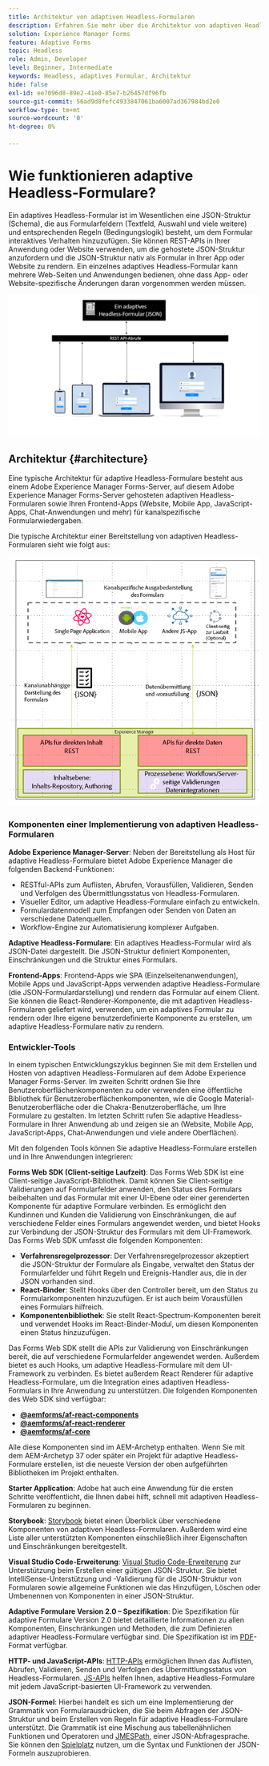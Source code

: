 ```yaml
---
title: Architektur von adaptiven Headless-Formularen
description: Erfahren Sie mehr über die Architektur von adaptiven Headless-Formularen in AEM und wie Sie damit schnell Formulare für verschiedene Plattformen erstellen können. Dieser Artikel bietet Einblicke in die Funktionsweise von adaptiven Headless-Formularen und deren Integration in verschiedene Anwendungen, um den Formularerstellungsprozess zu vereinfachen.
solution: Experience Manager Forms
feature: Adaptive Forms
topic: Headless
role: Admin, Developer
level: Beginner, Intermediate
keywords: Headless, adaptives Formular, Architektur
hide: false
exl-id: ee7096d8-89e2-41e0-85e7-b26457df96fb
source-git-commit: 56ad9d8fefc4933847061ba6007ad367984bd2e0
workflow-type: tm+mt
source-wordcount: '0'
ht-degree: 0%

---
```



# Wie funktionieren adaptive Headless-Formulare?

Ein adaptives Headless-Formular ist im Wesentlichen eine JSON-Struktur (Schema), die aus Formularfeldern (Textfeld, Auswahl und viele weitere) und entsprechenden Regeln (Bedingungslogik) besteht, um dem Formular interaktives Verhalten hinzuzufügen. Sie können REST-APIs in Ihrer Anwendung oder Website verwenden, um die gehostete JSON-Struktur anzufordern und die JSON-Struktur nativ als Formular in Ihrer App oder Website zu rendern. Ein einzelnes adaptives Headless-Formular kann mehrere Web-Seiten und Anwendungen bedienen, ohne dass App- oder Website-spezifische Änderungen daran vorgenommen werden müssen.

![Funktionsweise von adaptiven Headless-Formularen](/help/assets/how-headless-adaprive-forms-work.png)

## Architektur {#architecture}

Eine typische Architektur für adaptive Headless-Formulare besteht aus einem Adobe Experience Manager Forms-Server, auf diesem Adobe Experience Manager Forms-Server gehosteten adaptiven Headless-Formularen sowie Ihren Frontend-Apps (Website, Mobile App, JavaScript-Apps, Chat-Anwendungen und mehr) für kanalspezifische Formularwiedergaben.

Die typische Architektur einer Bereitstellung von adaptiven Headless-Formularen sieht wie folgt aus:

![Architektur](/help/assets/headless-af-architecture.png)

<!-- 

You can use the React renderer component shipped with Headless adaptive forms to render an Adaptive Form or build your own custom component to natively render a Headless Form in a website or an application or use any UI framework or programming language to build your own components to render your forms.

A typical Headless adaptive forms architecture constitutes an Adobe Experience Manager Server, JSON structure of forms, various frontend apps for channel-specific form renditions.

![Architecture](/help/assets/headless-af-architecture.png) -->

### Komponenten einer Implementierung von adaptiven Headless-Formularen

**Adobe Experience Manager-Server**: Neben der Bereitstellung als Host für adaptive Headless-Formulare bietet Adobe Experience Manager die folgenden Backend-Funktionen:

* RESTful-APIs zum Auflisten, Abrufen, Vorausfüllen, Validieren, Senden und Verfolgen des Übermittlungsstatus von Headless-Formularen.
* Visueller Editor, um adaptive Headless-Formulare einfach zu entwickeln.
* Formulardatenmodell zum Empfangen oder Senden von Daten an verschiedene Datenquellen.
* Workflow-Engine zur Automatisierung komplexer Aufgaben.

**Adaptive Headless-Formulare**: Ein adaptives Headless-Formular wird als JSON-Datei dargestellt. Die JSON-Struktur definiert Komponenten, Einschränkungen und die Struktur eines Formulars.

**Frontend-Apps**: Frontend-Apps wie SPA (Einzelseitenanwendungen), Mobile Apps und JavaScript-Apps verwenden adaptive Headless-Formulare (die JSON-Formulardarstellung) und rendern das Formular auf einem Client. Sie können die React-Renderer-Komponente, die mit adaptiven Headless-Formularen geliefert wird, verwenden, um ein adaptives Formular zu rendern oder Ihre eigene benutzerdefinierte Komponente zu erstellen, um adaptive Headless-Formulare nativ zu rendern.

<!-- ### Understanding Headless adaptive forms definition -->



### Entwickler-Tools

In einem typischen Entwicklungszyklus beginnen Sie mit dem Erstellen und Hosten von adaptiven Headless-Formularen auf dem Adobe Experience Manager Forms-Server. Im zweiten Schritt ordnen Sie Ihre Benutzeroberflächenkomponenten zu oder verwenden eine öffentliche Bibliothek für Benutzeroberflächenkomponenten, wie die Google Material-Benutzeroberfläche oder die Chakra-Benutzeroberfläche, um Ihre Formulare zu gestalten. Im letzten Schritt rufen Sie adaptive Headless-Formulare in Ihrer Anwendung ab und zeigen sie an (Website, Mobile App, JavaScript-Apps, Chat-Anwendungen und viele andere Oberflächen).

Mit den folgenden Tools können Sie adaptive Headless-Formulare erstellen und in Ihre Anwendungen integrieren:

**Forms Web SDK (Client-seitige Laufzeit)**: Das Forms Web SDK ist eine Client-seitige JavaScript-Bibliothek. Damit können Sie Client-seitige Validierungen auf Formularfelder anwenden, den Status des Formulars beibehalten und das Formular mit einer UI-Ebene oder einer gerenderten Komponente für adaptive Formulare verbinden. Es ermöglicht den Kundinnen und Kunden die Validierung von Einschränkungen, die auf verschiedene Felder eines Formulars angewendet werden, und bietet Hooks zur Verbindung der JSON-Struktur des Formulars mit dem UI-Framework. Das Forms Web SDK umfasst die folgenden Komponenten:

* **Verfahrensregelprozessor**: Der Verfahrensregelprozessor akzeptiert die JSON-Struktur der Formulare als Eingabe, verwaltet den Status der Formularfelder und führt Regeln und Ereignis-Handler aus, die in der JSON vorhanden sind.
* **React-Binder**: Stellt Hooks über den Controller bereit, um den Status zu Formularkomponenten hinzuzufügen. Er ist auch beim Vorausfüllen eines Formulars hilfreich.
* **Komponentenbibliothek**: Sie stellt React-Spectrum-Komponenten bereit und verwendet Hooks im React-Binder-Modul, um diesen Komponenten einen Status hinzuzufügen.

Das Forms Web SDK stellt die APIs zur Validierung von Einschränkungen bereit, die auf verschiedene Formularfelder angewendet werden. Außerdem bietet es auch Hooks, um adaptive Headless-Formulare mit dem UI-Framework zu verbinden. Es bietet außerdem React Renderer für adaptive Headless-Formulare, um die Integration eines adaptiven Headless-Formulars in Ihre Anwendung zu unterstützen. Die folgenden Komponenten des Web SDK sind verfügbar:

* **[@aemforms/af-react-components](https://www.npmjs.com/package/@aemforms/af-react-components)**
* **[@aemforms/af-react-renderer](https://www.npmjs.com/package/@aemforms/af-react-renderer)**
* **[@aemforms/af-core](https://www.npmjs.com/package/@aemforms/af-core)**

Alle diese Komponenten sind im AEM-Archetyp enthalten. Wenn Sie mit dem AEM-Archetyp 37 oder später ein Projekt für adaptive Headless-Formulare erstellen, ist die neueste Version der oben aufgeführten Bibliotheken im Projekt enthalten.

**Starter Application**: Adobe hat auch eine Anwendung für die ersten Schritte veröffentlicht, die Ihnen dabei hilft, schnell mit adaptiven Headless-Formularen zu beginnen.

<!-- **View Library (UI Layer)**: A custom form application built in a front-end language. You can use react, Angular, Flutter, NPM, Vue.js, Ionic, BootStrap, or any other language to built front end. You can also use the Headless adaptive forms Super Component, provided out-of-the-box, inside a react application to render a Headless adaptive form. Headless adaptive forms super component makes use of OOTB react spectrum -based form components to render the Headless adaptive form. 

Core-Components: It enables use to render an Adaptive Form using JSON structure. It uses rule grammar to help create dynamic field interactions. The rule grammar is based on [JSON formula](http://github.com/adobe/json-formula/). You can develop your own renderer or embed the React based Adaptive Forms renderer, provided OOTB, in your front-end app to render the form. -->

**Storybook**: [Storybook](https://opensource.adobe.com/aem-forms-af-runtime/storybook/) bietet einen Überblick über verschiedene Komponenten von adaptiven Headless-Formularen. Außerdem wird eine Liste aller unterstützten Komponenten einschließlich ihrer Eigenschaften und Einschränkungen bereitgestellt.

**Visual Studio Code-Erweiterung**: [Visual Studio Code-Erweiterung](visual-studio-code-extension-for-headless-adaptive-forms.md) zur Unterstützung beim Erstellen einer gültigen JSON-Struktur. Sie bietet IntelliSense-Unterstützung und -Validierung für die JSON-Struktur von Formularen sowie allgemeine Funktionen wie das Hinzufügen, Löschen oder Umbenennen von Komponenten in einer JSON-Struktur.

**Adaptive Formulare Version 2.0 – Spezifikation**: Die Spezifikation für adaptive Formulare Version 2.0 bietet detaillierte Informationen zu allen Komponenten, Einschränkungen und Methoden, die zum Definieren adaptiver Headless-Formulare verfügbar sind. Die Spezifikation ist im [PDF](/help/assets/Headless-Adaptive-Form-Specification.pdf)-Format verfügbar.

**HTTP- und JavaScript-APIs**: [HTTP-APIs](https://opensource.adobe.com/aem-forms-af-runtime/api/) ermöglichen Ihnen das Auflisten, Abrufen, Validieren, Senden und Verfolgen des Übermittlungsstatus von Headless-Formularen. [JS-APIs](https://opensource.adobe.com/aem-forms-af-runtime/jsdocs/) helfen Ihnen, adaptive Headless-Formulare mit jedem JavaScript-basierten UI-Framework zu verwenden.

**JSON-Formel**: Hierbei handelt es sich um eine Implementierung der Grammatik von Formularausdrücken, die Sie beim Abfragen der JSON-Struktur und beim Erstellen von Regeln für adaptive Headless-Formulare unterstützt. Die Grammatik ist eine Mischung aus tabellenähnlichen Funktionen und Operatoren und [JMESPath](https://jmespath.org/), einer JSON-Abfragesprache. Sie können den [Spielplatz](https://opensource.adobe.com/json-formula/dist/index.html) nutzen, um die Syntax und Funktionen der JSON-Formeln auszuprobieren.
